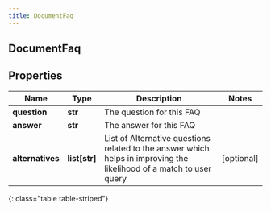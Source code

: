 ```yaml
---
title: DocumentFaq
---
```

## DocumentFaq

## Properties

|Name | Type | Description | Notes|
|------------ | ------------- | ------------- | -------------|
| **question** | **str** | The question for this FAQ | |
| **answer** | **str** | The answer for this FAQ | |
| **alternatives** | **list[str]** | List of Alternative questions related to the answer which helps in improving the likelihood of a match to user query | [optional] |
{: class="table table-striped"}


